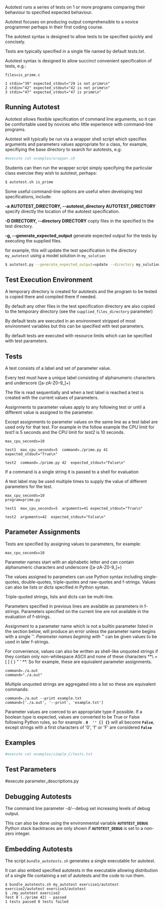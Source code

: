Autotest runs a series of tests on 1 or more programs comparing their behaviour to specified expected behaviour.

Autotest focuses on producing output comprehensible to a novice programmer
perhaps in their first coding course.

The autotest syntax is designed to allow tests to be specified quickly and concisely.

Tests are typically specified in a single file named by default *tests.txt*.

Autotest syntax is designed to allow succinct convenient specification of tests, e.g.:

```
files=is_prime.c

1 stdin="39" expected_stdout="29 is not prime\n"
2 stdin="42" expected_stdout="42 is not prime\n"
3 stdin="47" expected_stdout="47 is prime\n"
```

## Running Autotest

Autotest allows flexible specification of command line arguments, so it can be comfortable
used by novices who little experience with command-line programs.

Autotest will typically be run via a wrapper shell script which
specifies arguments and parameters values appropriate for a class, for example,
specifiying the base directory to search for autotests, e.g:


```bash
#execute cat examples/wrapper.sh
```

Students can then run the wrapper script simply specifying  the particular class exercise they wish to
autotest, perhaps:

```bash
$ autotest.sh is_prime
```

Some useful command-line options are useful when developing test specifications, include:

**-a AUTOTEST_DIRECTORY, --autotest_directory AUTOTEST_DIRECTORY** specify directly the location
of the autotest specification.

**-D DIRECTORY, --directory DIRECTORY** copty files in the specified to the test directory.

**-g, --generate_expected_output** generate expected output for the tests
by executing the supplied files.

for example, this will update the test specification in the directory  `my_autotest` using a
model solution in `my_solution`

```bash
$ autotest.py --generate_expected_output=update --directory my_solution  --autotest_directory my_autotest
```


## Test Execution Environment

A temporary directory is created for autotests and the program to be
tested is copied there and compiled there if needed.

By default any other files in the test specification directory are also
copied to the temporary directory (see the `supplied_files_directory` parameter)

By default tests are executed in an environment stripped of most environment variables
but this can be specified with test parameters.

By default tests are executed with resource limits which can be specified with test parameters.


## Tests

A test consists of a label and set of parameter value.

Every test must have a unique label consisting of alphanumeric characters and underscore ([a-zA-Z0-9_]+)

The file is read sequentially and when a test label is reached
a test is created with the current values of parameters.

Assignments to parameter values apply to any following test or until
a different value is assigned to the parameter.

Except assignments to parameter values on the same line as a test label
are used only for that test. For example in the follow example
the CPU limit for *test1* is 5 seconds and the CPU limit for *test2* is 10 seconds.

```
max_cpu_seconds=10

test1  max_cpu_seconds=5  command=./prime.py 41  expected_stdout="True\n"

test2  command=./prime.py 42  expected_stdout="False\n"
```

If a command is a single string it is passed to a shell for evaluation

A test label may be used multiple times to supply the value of different parameters for the test.

```
max_cpu_seconds=10
program=prime.py

test1  max_cpu_seconds=5  arguments=41 expected_stdout="True\n"

test2  arguments=42  expected_stdout="False\n"
```


## Parameter Assignments

Tests are specified by assigning values to parameters, for example:

```
max_cpu_seconds=10
```

Parameter names  start with an alphabetic letter and can contain
alphanumeric characters and underscore ([a-zA-Z0-9_]+)

The values assigned to parameters can use Python syntax including single-quotes,
double-quotes, triple-quotes and raw-quotes and f-strings.
Values can also be lists or dicts specified in Python syntax.

Triple-quoted strings, lists and dicts can be multi-line.

Parameters specified in previous lines are available as parameters in f-strings.
Parameters specified on the current line are not available in the evaluation of f-strings.

Assignment to a parameter name which is not a builtin parameter listed in the section below,
will produce an error unless the parameter name begins with a single '_'.
Parameter names begining with '_' can be given values to be used in later f-strings.


For convenience, values can also be written as shell-like unquoted strings
if they contain only non-whitespace ASCII and none of these characters **\\ = [ ] { } " ' **.
So for example, these are equivalent parameter assignments.

```
command=./a.out
command="./a.out"
```

Multiple unquoted strings are aggregated into a list so these are equivalent commands:

```
command=./a.out --print example.txt
command=['./a.out', '--print', 'example.txt']
```

Parameter values are coerced to an appropriate type if possible.
If a boolean type is expected, values are converted to be True or False following
Python rules, so for example . **`0  '' [] {}`** will all become  **`False`**,
except strings with a first characters of '0', 'f' or 'F' are considered  **`False`**

## Examples

```Python
#execute cat examples/simple_C/tests.txt
```



## Test Parameters

#execute parameter_descriptions.py



## Debugging Autotests

The command line parameter -d/--debug set increasing levels of debug output.

This can also be done using the environmental variable **`AUTOTEST_DEBUG`**
Python stack backtraces are only shown if **`AUTOTEST_DEBUG`** is set to a non-zero integer.



## Embedding Autotests

The script *`bundle_autotests.sh`* generates a single executable for autotest.

It can also embed specified autotests in the executable allowing
distribution of a single file containing a set of autotests and the code to run them.


```
$ bundle_autotests.sh my_autotest exercise1/autotest exercise2/autotest exercise3/autotest
$ ./my_autotest exercise2
Test 0 (./prime 42) - passed
1 tests passed 0 tests failed
```

